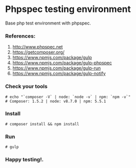 # Phpspec testing environment
Base php test environment with phpspec.

### References:
1. http://www.phpspec.net
2. https://getcomposer.org/
3. https://www.npmjs.com/package/gulp
4. https://www.npmjs.com/package/gulp-phpspec
5. https://www.npmjs.com/package/gulp-run
6. https://www.npmjs.com/package/gulp-notify

### Check your tools
```
# echo "`composer -V` | node: `node -v` | npm: `npm -v`"
# Composer: 1.5.2 | node: v8.7.0 | npm: 5.5.1
```

### Install
`# composer install && npm install`

### Run
`# gulp`

### Happy testing!.
